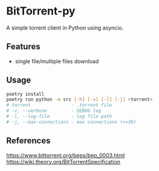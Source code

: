 # BitTorrent-py

A simple torrent client in Python using asyncio.

## Features
- single file/multiple files download

## Usage
```bash
poetry install
poetry run python -m src [-h] [-v] [-l] [-j] <torrent>
# torrent               - .torrent file
# -v, --verbose         - DEBUG log
# -l, --log-file        - log file path 
# -j, --max-connections - max connections (<=30)
```
## References

https://www.bittorrent.org/beps/bep_0003.html
https://wiki.theory.org/BitTorrentSpecification
